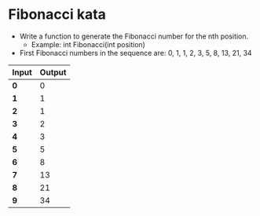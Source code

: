 # Fibonacci kata

- Write a function to generate the Fibonacci number for the nth position.
  - Example: int Fibonacci(int position)
- First Fibonacci numbers in the sequence are: 0, 1, 1, 2, 3, 5, 8, 13, 21, 34

| **Input** | **Output** |
| --------- | ---------- |
| **0**     | 0          |
| **1**     | 1          |
| **2**     | 1          |
| **3**     | 2          |
| **4**     | 3          |
| **5**     | 5          |
| **6**     | 8          |
| **7**     | 13         |
| **8**     | 21         |
| **9**     | 34         |
